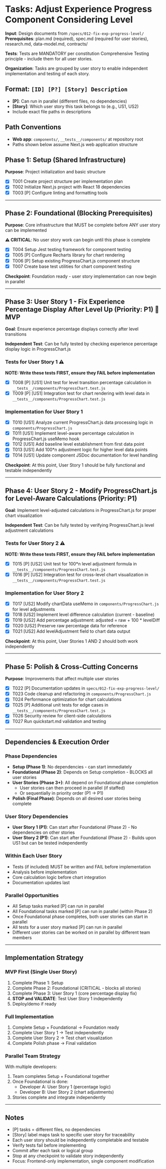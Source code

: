 # Tasks: Adjust Experience Progress Component Considering Level

**Input**: Design documents from `/specs/012-fix-exp-progress-level/`
**Prerequisites**: plan.md (required), spec.md (required for user stories), research.md, data-model.md, contracts/

**Tests**: Tests are MANDATORY per constitution Comprehensive Testing principle - include them for all user stories.

**Organization**: Tasks are grouped by user story to enable independent implementation and testing of each story.

## Format: `[ID] [P?] [Story] Description`

- **[P]**: Can run in parallel (different files, no dependencies)
- **[Story]**: Which user story this task belongs to (e.g., US1, US2)
- Include exact file paths in descriptions

## Path Conventions

- **Web app**: `components/`, `__tests__/components/` at repository root
- Paths shown below assume Next.js web application structure

## Phase 1: Setup (Shared Infrastructure)

**Purpose**: Project initialization and basic structure

- [x] T001 Create project structure per implementation plan
- [x] T002 Initialize Next.js project with React 18 dependencies
- [x] T003 [P] Configure linting and formatting tools

---

## Phase 2: Foundational (Blocking Prerequisites)

**Purpose**: Core infrastructure that MUST be complete before ANY user story can be implemented

**⚠️ CRITICAL**: No user story work can begin until this phase is complete

- [x] T004 Setup Jest testing framework for component testing
- [x] T005 [P] Configure Recharts library for chart rendering
- [x] T006 [P] Setup existing ProgressChart.js component structure
- [x] T007 Create base test utilities for chart component testing

**Checkpoint**: Foundation ready - user story implementation can now begin in parallel

---

## Phase 3: User Story 1 - Fix Experience Percentage Display After Level Up (Priority: P1) 🎯 MVP

**Goal**: Ensure experience percentage displays correctly after level transitions

**Independent Test**: Can be fully tested by checking experience percentage display logic in ProgressChart.js

### Tests for User Story 1 ⚠️

**NOTE: Write these tests FIRST, ensure they FAIL before implementation**

- [x] T008 [P] [US1] Unit test for level transition percentage calculation in `__tests__/components/ProgressChart.test.js`
- [x] T009 [P] [US1] Integration test for chart rendering with level data in `__tests__/components/ProgressChart.test.js`

### Implementation for User Story 1

- [x] T010 [US1] Analyze current ProgressChart.js data processing logic in `components/ProgressChart.js`
- [x] T011 [US1] Implement level-aware percentage calculation in ProgressChart.js useMemo hook
- [x] T012 [US1] Add baseline level establishment from first data point
- [x] T013 [US1] Add 100\*n adjustment logic for higher level data points
- [x] T014 [US1] Update component JSDoc documentation for level handling

**Checkpoint**: At this point, User Story 1 should be fully functional and testable independently

---

## Phase 4: User Story 2 - Modify ProgressChart.js for Level-Aware Calculations (Priority: P1)

**Goal**: Implement level-adjusted calculations in ProgressChart.js for proper chart visualization

**Independent Test**: Can be fully tested by verifying ProgressChart.js level adjustment calculations

### Tests for User Story 2 ⚠️

**NOTE: Write these tests FIRST, ensure they FAIL before implementation**

- [x] T015 [P] [US2] Unit test for 100\*n level adjustment formula in `__tests__/components/ProgressChart.test.js`
- [x] T016 [P] [US2] Integration test for cross-level chart visualization in `__tests__/components/ProgressChart.test.js`

### Implementation for User Story 2

- [x] T017 [US2] Modify chartData useMemo in `components/ProgressChart.js` for level adjustments
- [x] T018 [US2] Implement level difference calculation (current - baseline)
- [x] T019 [US2] Add percentage adjustment: adjusted = raw + 100 \* levelDiff
- [x] T020 [US2] Preserve raw percentage data for reference
- [x] T021 [US2] Add levelAdjustment field to chart data output

**Checkpoint**: At this point, User Stories 1 AND 2 should both work independently

---

## Phase 5: Polish & Cross-Cutting Concerns

**Purpose**: Improvements that affect multiple user stories

- [x] T022 [P] Documentation updates in `specs/012-fix-exp-progress-level/`
- [x] T023 Code cleanup and refactoring in `components/ProgressChart.js`
- [x] T024 Performance optimization for chart calculations
- [x] T025 [P] Additional unit tests for edge cases in `__tests__/components/ProgressChart.test.js`
- [x] T026 Security review for client-side calculations
- [x] T027 Run quickstart.md validation and testing

---

## Dependencies & Execution Order

### Phase Dependencies

- **Setup (Phase 1)**: No dependencies - can start immediately
- **Foundational (Phase 2)**: Depends on Setup completion - BLOCKS all user stories
- **User Stories (Phase 3+)**: All depend on Foundational phase completion
  - User stories can then proceed in parallel (if staffed)
  - Or sequentially in priority order (P1 → P1)
- **Polish (Final Phase)**: Depends on all desired user stories being complete

### User Story Dependencies

- **User Story 1 (P1)**: Can start after Foundational (Phase 2) - No dependencies on other stories
- **User Story 2 (P1)**: Can start after Foundational (Phase 2) - Builds upon US1 but can be tested independently

### Within Each User Story

- Tests (if included) MUST be written and FAIL before implementation
- Analysis before implementation
- Core calculation logic before chart integration
- Documentation updates last

### Parallel Opportunities

- All Setup tasks marked [P] can run in parallel
- All Foundational tasks marked [P] can run in parallel (within Phase 2)
- Once Foundational phase completes, both user stories can start in parallel
- All tests for a user story marked [P] can run in parallel
- Different user stories can be worked on in parallel by different team members

---

## Implementation Strategy

### MVP First (Single User Story)

1. Complete Phase 1: Setup
2. Complete Phase 2: Foundational (CRITICAL - blocks all stories)
3. Complete Phase 3: User Story 1 (core percentage display fix)
4. **STOP and VALIDATE**: Test User Story 1 independently
5. Deploy/demo if ready

### Full Implementation

1. Complete Setup + Foundational → Foundation ready
2. Complete User Story 1 → Test independently
3. Complete User Story 2 → Test chart visualization
4. Complete Polish phase → Final validation

### Parallel Team Strategy

With multiple developers:

1. Team completes Setup + Foundational together
2. Once Foundational is done:
   - Developer A: User Story 1 (percentage logic)
   - Developer B: User Story 2 (chart adjustments)
3. Stories complete and integrate independently

---

## Notes

- [P] tasks = different files, no dependencies
- [Story] label maps task to specific user story for traceability
- Each user story should be independently completable and testable
- Verify tests fail before implementing
- Commit after each task or logical group
- Stop at any checkpoint to validate story independently
- Focus: Frontend-only implementation, single component modification
